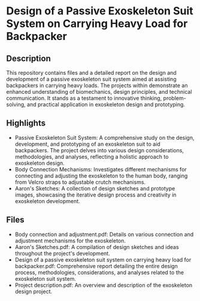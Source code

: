 # Design of a Passive Exoskeleton Suit System on Carrying Heavy Load for Backpacker
## Description
This repository contains files and a detailed report on the design and development of a passive exoskeleton suit system aimed at assisting backpackers in carrying heavy loads. The projects within demonstrate an enhanced understanding of biomechanics, design principles, and technical communication. It stands as a testament to innovative thinking, problem-solving, and practical application in exoskeleton design and prototyping.

## Highlights
- Passive Exoskeleton Suit System: A comprehensive study on the design, development, and prototyping of an exoskeleton suit to aid backpackers. The project delves into various design considerations, methodologies, and analyses, reflecting a holistic approach to exoskeleton design.
- Body Connection Mechanisms: Investigates different mechanisms for connecting and adjusting the exoskeleton to the human body, ranging from Velcro straps to adjustable crutch mechanisms.
- Aaron's Sketches: A collection of design sketches and prototype images, showcasing the iterative design process and creativity in exoskeleton development.

## Files
- Body connection and adjustment.pdf: Details on various connection and adjustment mechanisms for the exoskeleton.
- Aaron's Sketches.pdf: A compilation of design sketches and ideas throughout the project's development.
- Design of a passive exoskeleton suit system on carrying heavy load for backpacker.pdf: Comprehensive report detailing the entire design process, methodologies, considerations, and analyses related to the exoskeleton suit system.
- Project description.pdf: An overview and description of the exoskeleton design project.
